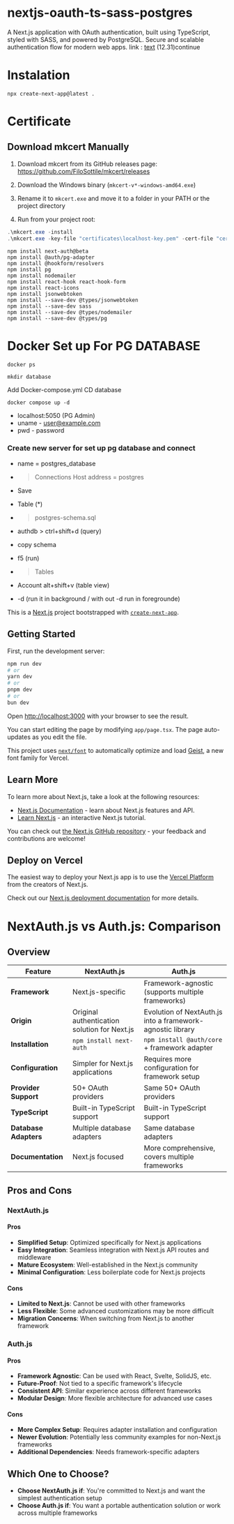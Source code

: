 # nextjs-oauth-ts-sass-postgres
A Next.js application with OAuth authentication, built using TypeScript, styled with SASS, and powered by PostgreSQL. Secure and scalable authentication flow for modern web apps.
link : [text](https://www.youtube.com/watch?v=TLGFTH4s_0Y)
(12.31)continue
# Instalation
```
npx create-next-app@latest .
```

# Certificate

## Download mkcert Manually

1. Download mkcert from its GitHub releases page:
   https://github.com/FiloSottile/mkcert/releases

2. Download the Windows binary (`mkcert-v*-windows-amd64.exe`)

3. Rename it to `mkcert.exe` and move it to a folder in your PATH or the project directory

4. Run from your project root:
```powershell
.\mkcert.exe -install
.\mkcert.exe -key-file "certificates\localhost-key.pem" -cert-file "certificates\localhost.pem" localhost 127.0.0.1 ::1
```



```
npm install next-auth@beta
npm install @auth/pg-adapter
npm install @hookform/resolvers
npm install pg
npm install nodemailer
npm install react-hook react-hook-form
npm install react-icons
npm install jsonwebtoken
npm install --save-dev @types/jsonwebtoken
npm install --save-dev sass
npm install --save-dev @types/nodemailer
npm install --save-dev @types/pg
```
# Docker Set up For PG DATABASE
```
docker ps
```
```
mkdir database
```
Add Docker-compose.yml
CD database
```
docker compose up -d 
```
- localhost:5050 (PG Admin)
- uname - user@example.com
- pwd - password
### Create new server for set up pg database and connect
- name = postgres_database
- >Connections Host address = postgres
- Save
- Table (*)
- > postgres-schema.sql
- authdb > ctrl+shift+d (query)
- copy schema
- f5 (run)
- > Tables
- Account alt+shift+v (table view)


- -d (run it in background / with out -d run in foregrounde)

This is a [Next.js](https://nextjs.org) project bootstrapped with [`create-next-app`](https://nextjs.org/docs/app/api-reference/cli/create-next-app).

## Getting Started

First, run the development server:

```bash
npm run dev
# or
yarn dev
# or
pnpm dev
# or
bun dev
```

Open [http://localhost:3000](http://localhost:3000) with your browser to see the result.

You can start editing the page by modifying `app/page.tsx`. The page auto-updates as you edit the file.

This project uses [`next/font`](https://nextjs.org/docs/app/building-your-application/optimizing/fonts) to automatically optimize and load [Geist](https://vercel.com/font), a new font family for Vercel.

## Learn More

To learn more about Next.js, take a look at the following resources:

- [Next.js Documentation](https://nextjs.org/docs) - learn about Next.js features and API.
- [Learn Next.js](https://nextjs.org/learn) - an interactive Next.js tutorial.

You can check out [the Next.js GitHub repository](https://github.com/vercel/next.js) - your feedback and contributions are welcome!

## Deploy on Vercel

The easiest way to deploy your Next.js app is to use the [Vercel Platform](https://vercel.com/new?utm_medium=default-template&filter=next.js&utm_source=create-next-app&utm_campaign=create-next-app-readme) from the creators of Next.js.

Check out our [Next.js deployment documentation](https://nextjs.org/docs/app/building-your-application/deploying) for more details.



# NextAuth.js vs Auth.js: Comparison

## Overview

| Feature | NextAuth.js | Auth.js |
|---------|------------|---------|
| **Framework** | Next.js-specific | Framework-agnostic (supports multiple frameworks) |
| **Origin** | Original authentication solution for Next.js | Evolution of NextAuth.js into a framework-agnostic library |
| **Installation** | `npm install next-auth` | `npm install @auth/core` + framework adapter |
| **Configuration** | Simpler for Next.js applications | Requires more configuration for framework setup |
| **Provider Support** | 50+ OAuth providers | Same 50+ OAuth providers |
| **TypeScript** | Built-in TypeScript support | Built-in TypeScript support |
| **Database Adapters** | Multiple database adapters | Same database adapters |
| **Documentation** | Next.js focused | More comprehensive, covers multiple frameworks |

## Pros and Cons

### NextAuth.js

#### Pros
- **Simplified Setup**: Optimized specifically for Next.js applications
- **Easy Integration**: Seamless integration with Next.js API routes and middleware
- **Mature Ecosystem**: Well-established in the Next.js community
- **Minimal Configuration**: Less boilerplate code for Next.js projects

#### Cons
- **Limited to Next.js**: Cannot be used with other frameworks
- **Less Flexible**: Some advanced customizations may be more difficult
- **Migration Concerns**: When switching from Next.js to another framework

### Auth.js

#### Pros
- **Framework Agnostic**: Can be used with React, Svelte, SolidJS, etc.
- **Future-Proof**: Not tied to a specific framework's lifecycle
- **Consistent API**: Similar experience across different frameworks
- **Modular Design**: More flexible architecture for advanced use cases

#### Cons
- **More Complex Setup**: Requires adapter installation and configuration
- **Newer Evolution**: Potentially less community examples for non-Next.js frameworks
- **Additional Dependencies**: Needs framework-specific adapters

## Which One to Choose?

- **Choose NextAuth.js if**: You're committed to Next.js and want the simplest authentication setup
- **Choose Auth.js if**: You want a portable authentication solution or work across multiple frameworks
